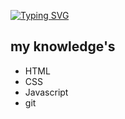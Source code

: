 [![Typing SVG](https://readme-typing-svg.demolab.com?font=Fira+Code&pause=1000&color=0CA3F7&random=false&width=435&lines=Hi%2C+I'm+Rafcha)](https://git.io/typing-svg)
## my knowledge's
* HTML
* CSS
* Javascript
* git
